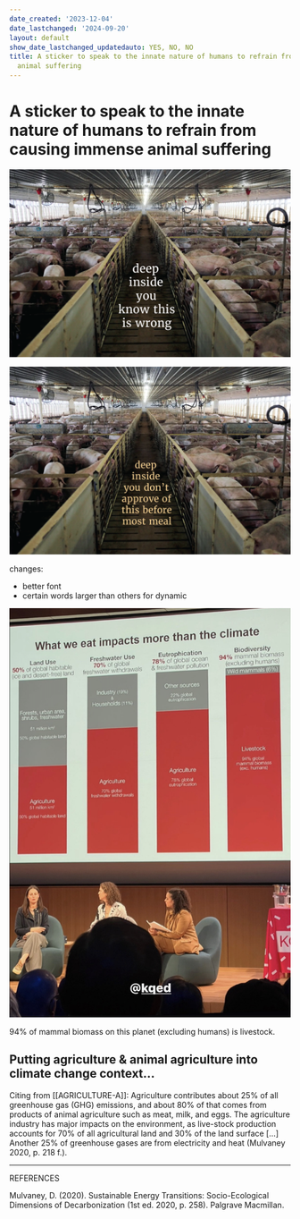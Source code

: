 ```yaml
---
date_created: '2023-12-04'
date_lastchanged: '2024-09-20'
layout: default
show_date_lastchanged_updatedauto: YES, NO, NO
title: A sticker to speak to the innate nature of humans to refrain from causing immense
  animal suffering
---
```

# A sticker to speak to the innate nature of humans to refrain from causing immense animal suffering 

![](media/MMSMeatStickA-01.png)


![](media/MMSMeatStickA-02.png)

changes:
- better font
- certain words larger than others for dynamic


![](media/cleanshot_2023-12-03-at-19-52-44@2x.png)

94% of mammal biomass on this planet (excluding humans) is livestock. 

## Putting agriculture & animal agriculture into climate change context...
Citing from [[AGRICULTURE-A]]: Agriculture contributes about 25% of  all greenhouse gas (GHG) emissions, and about 80% of  that comes from products of  animal agriculture such as meat, milk, and eggs. The agriculture industry has major impacts on the environment, as live-stock production accounts for 70% of  all agricultural land and 30% of  the land surface [...] Another 25% of  greenhouse gases are from electricity and heat (Mulvaney 2020, p. 218 f.).


__________

REFERENCES

Mulvaney, D. (2020). Sustainable Energy Transitions: Socio-Ecological Dimensions of Decarbonization (1st ed. 2020, p. 258). Palgrave Macmillan.

